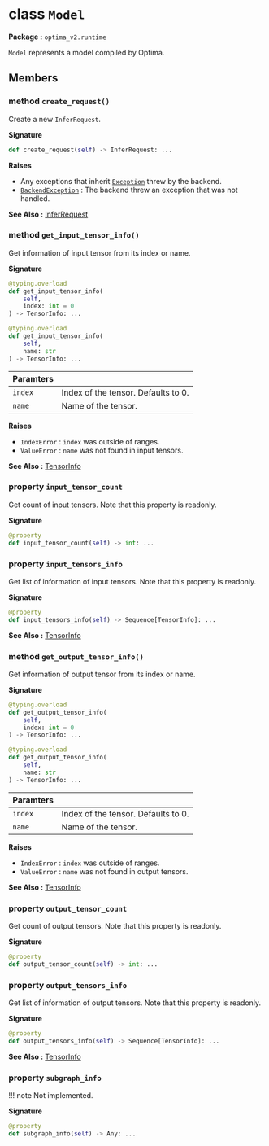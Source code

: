 class `Model`
===================
__Package :__  `optima_v2.runtime`

`Model` represents a model compiled by Optima.

## Members
### method `create_request()`
Create a new `InferRequest`.

__Signature__
``` python
def create_request(self) -> InferRequest: ...
```

__Raises__

- Any exceptions that inherit [`Exception`](../exceptions/exception.md) threw by the backend.
- [`BackendException`](../exceptions/backend.md) : The backend threw an exception that was not handled.

__See Also :__ [InferRequest](infer_request.md)

### method `get_input_tensor_info()`
Get information of input tensor from its index or name.

__Signature__
``` python
@typing.overload
def get_input_tensor_info(
    self,
    index: int = 0
) -> TensorInfo: ...
```
``` python
@typing.overload
def get_input_tensor_info(
    self,
    name: str
) -> TensorInfo: ...
```

| Paramters |   |
| --------- | - |
| `index`   | Index of the tensor. Defaults to 0. |
| `name`    | Name of the tensor. |

__Raises__

- `IndexError` : `index` was outside of ranges.
- `ValueError` : `name` was not found in input tensors.

__See Also :__ [TensorInfo](../classes/tensor_info.md)

### property `input_tensor_count`
Get count of input tensors. Note that this property is readonly.

__Signature__
``` python
@property
def input_tensor_count(self) -> int: ...
```

### property `input_tensors_info`
Get list of information of input tensors. Note that this property is readonly.

__Signature__
``` python
@property
def input_tensors_info(self) -> Sequence[TensorInfo]: ...
```

__See Also :__ [TensorInfo](../classes/tensor_info.md)

### method `get_output_tensor_info()`
Get information of output tensor from its index or name.

__Signature__
``` python
@typing.overload
def get_output_tensor_info(
    self,
    index: int = 0
) -> TensorInfo: ...
```
``` python
@typing.overload
def get_output_tensor_info(
    self,
    name: str
) -> TensorInfo: ...
```

| Paramters |   |
| --------- | - |
| `index`   | Index of the tensor. Defaults to 0. |
| `name`    | Name of the tensor. |

__Raises__

- `IndexError` : `index` was outside of ranges.
- `ValueError` : `name` was not found in output tensors.

__See Also :__ [TensorInfo](../classes/tensor_info.md)

### property `output_tensor_count`
Get count of output tensors. Note that this property is readonly.

__Signature__
``` python
@property
def output_tensor_count(self) -> int: ...
```

### property `output_tensors_info`
Get list of information of output tensors. Note that this property is readonly.

__Signature__
``` python
@property
def output_tensors_info(self) -> Sequence[TensorInfo]: ...
```

__See Also :__ [TensorInfo](../classes/tensor_info.md)


### property `subgraph_info`
!!! note
    Not implemented.

__Signature__
``` python
@property
def subgraph_info(self) -> Any: ...
```